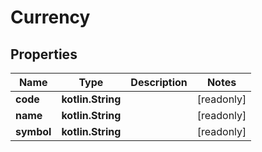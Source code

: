 
# Currency

## Properties
Name | Type | Description | Notes
------------ | ------------- | ------------- | -------------
**code** | **kotlin.String** |  |  [readonly]
**name** | **kotlin.String** |  |  [readonly]
**symbol** | **kotlin.String** |  |  [readonly]



